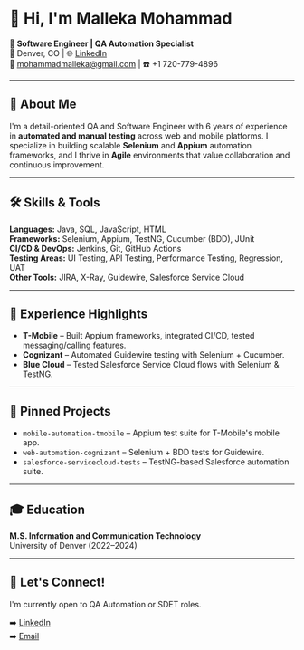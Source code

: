 # 👋 Hi, I'm Malleka Mohammad

🎯 **Software Engineer | QA Automation Specialist**  
📍 Denver, CO | 🌐 [LinkedIn](https://www.linkedin.com/in/malleka-mohammad)  
📧 mohammadmalleka@gmail.com | ☎️ +1 720-779-4896  

---

## 🚀 About Me

I'm a detail-oriented QA and Software Engineer with 6 years of experience in **automated and manual testing** across web and mobile platforms. I specialize in building scalable **Selenium** and **Appium** automation frameworks, and I thrive in **Agile** environments that value collaboration and continuous improvement.

---

## 🛠️ Skills & Tools

**Languages:** Java, SQL, JavaScript, HTML  
**Frameworks:** Selenium, Appium, TestNG, Cucumber (BDD), JUnit  
**CI/CD & DevOps:** Jenkins, Git, GitHub Actions  
**Testing Areas:** UI Testing, API Testing, Performance Testing, Regression, UAT  
**Other Tools:** JIRA, X-Ray, Guidewire, Salesforce Service Cloud  

---

## 💼 Experience Highlights

- **T-Mobile** – Built Appium frameworks, integrated CI/CD, tested messaging/calling features.
- **Cognizant** – Automated Guidewire testing with Selenium + Cucumber.
- **Blue Cloud** – Tested Salesforce Service Cloud flows with Selenium & TestNG.

---

## 📁 Pinned Projects

- `mobile-automation-tmobile` – Appium test suite for T-Mobile's mobile app.
- `web-automation-cognizant` – Selenium + BDD tests for Guidewire.
- `salesforce-servicecloud-tests` – TestNG-based Salesforce automation suite.

---

## 🎓 Education

**M.S. Information and Communication Technology**  
University of Denver (2022–2024)

---

## 📌 Let's Connect!

I'm currently open to QA Automation or SDET roles.

➡️ [LinkedIn](https://www.linkedin.com/in/malleka-mohammad)  
➡️ [Email](mailto:mohammadmalleka@gmail.com)
